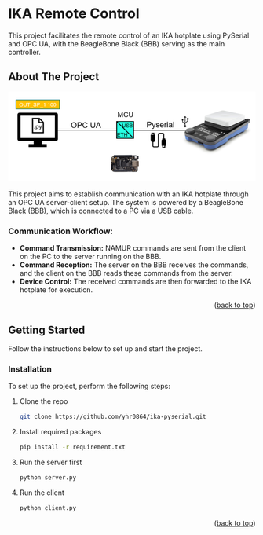 # IKA Remote Control

This project facilitates the remote control of an IKA hotplate using PySerial and OPC UA, with the BeagleBone Black (BBB) serving as the main controller.

## About The Project

![Remote Control Scheme](./images/remote_control_scheme.png?raw=true)

This project aims to establish communication with an IKA hotplate through an OPC UA server-client setup. The system is powered by a BeagleBone Black (BBB), which is connected to a PC via a USB cable.

### Communication Workflow:
- **Command Transmission:** NAMUR commands are sent from the client on the PC to the server running on the BBB.
- **Command Reception:** The server on the BBB receives the commands, and the client on the BBB reads these commands from the server.
- **Device Control:** The received commands are then forwarded to the IKA hotplate for execution.

<p align="right">(<a href="#readme-top">back to top</a>)</p>

## Getting Started

Follow the instructions below to set up and start the project.


### Installation

To set up the project, perform the following steps:

1. Clone the repo
   ```sh
   git clone https://github.com/yhr0864/ika-pyserial.git
   ```
2. Install required packages
   ```sh
   pip install -r requirement.txt
   ```
3. Run the server first
   ```sh
   python server.py
   ```
4. Run the client
   ```sh
   python client.py
   ```

<p align="right">(<a href="#readme-top">back to top</a>)</p>




